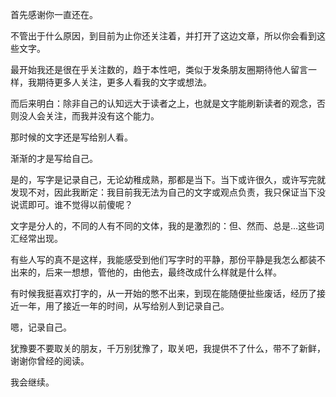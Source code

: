 首先感谢你一直还在。

不管出于什么原因，到目前为止你还关注着，并打开了这边文章，所以你会看到这些文字。

最开始我还是很在乎关注数的，趋于本性吧，类似于发条朋友圈期待他人留言一样，我期待更多人关注，更多人看我的文字或想法。

而后来明白：除非自己的认知远大于读者之上，也就是文字能刷新读者的观念，否则没人会关注，而我并没有这个能力。

那时候的文字还是写给别人看。

渐渐的才是写给自己。

是的，写字是记录自己，无论幼稚成熟，那都是当下。当下或许很久，或许写完就发现不对，因此我断定：我目前我无法为自己的文字或观点负责，我只保证当下没说谎即可。谁不觉得以前傻呢？

文字是分人的，不同的人有不同的文体，我的是激烈的：但、然而、总是...这些词汇经常出现。

有些人写的真不是这样，我能感受到他们写字时的平静，那份平静是我怎么都装不出来的，后来一想想，管他的，由他去，最终改成什么样就是什么样。

有时候我挺喜欢打字的，从一开始的憋不出来，到现在能随便扯些废话，经历了接近一年，用了接近一年的时间，从写给别人到记录自己。

嗯，记录自己。

犹豫要不要取关的朋友，千万别犹豫了，取关吧，我提供不了什么，带不了新鲜，谢谢你曾经的阅读。

我会继续。



